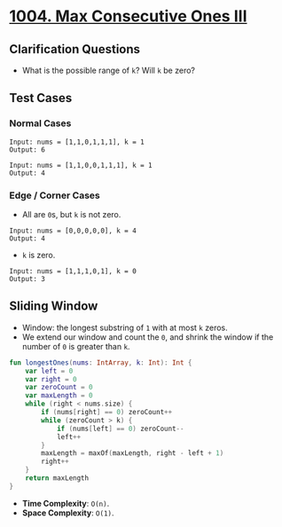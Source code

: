 # [1004. Max Consecutive Ones III](https://leetcode.com/problems/max-consecutive-ones-iii/)

## Clarification Questions
* What is the possible range of `k`? Will `k` be zero?
 
## Test Cases
### Normal Cases
```
Input: nums = [1,1,0,1,1,1], k = 1
Output: 6

Input: nums = [1,1,0,0,1,1,1], k = 1
Output: 4
```
### Edge / Corner Cases
* All are `0`s, but `k` is not zero.
```
Input: nums = [0,0,0,0,0], k = 4
Output: 4
```
* `k` is zero.
```
Input: nums = [1,1,1,0,1], k = 0
Output: 3
```

## Sliding Window
* Window: the longest substring of `1` with at most `k` zeros.
* We extend our window and count the `0`, and shrink the window if the number of `0` is greater than `k`.

```kotlin
fun longestOnes(nums: IntArray, k: Int): Int {
    var left = 0
    var right = 0
    var zeroCount = 0
    var maxLength = 0
    while (right < nums.size) {
        if (nums[right] == 0) zeroCount++
        while (zeroCount > k) {
            if (nums[left] == 0) zeroCount--
            left++
        }
        maxLength = maxOf(maxLength, right - left + 1)
        right++
    }
    return maxLength
}
```

* **Time Complexity**: `O(n)`.
* **Space Complexity**: `O(1)`.